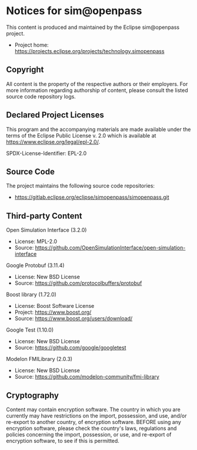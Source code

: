 # Notices for sim@openpass

This content is produced and maintained by the Eclipse sim@openpass project.

 * Project home: https://projects.eclipse.org/projects/technology.simopenpass

## Copyright

All content is the property of the respective authors or their employers.
For more information regarding authorship of content, please consult the
listed source code repository logs.

## Declared Project Licenses

This program and the accompanying materials are made available under the terms
of the Eclipse Public License v. 2.0 which is available at
https://www.eclipse.org/legal/epl-2.0/.

SPDX-License-Identifier: EPL-2.0

## Source Code

The project maintains the following source code repositories:

 * https://gitlab.eclipse.org/eclipse/simopenpass/simopenpass.git

## Third-party Content

Open Simulation Interface (3.2.0)

 * License: MPL-2.0
 * Source: https://github.com/OpenSimulationInterface/open-simulation-interface
 
Google Protobuf (3.11.4)

 * License: New BSD License
 * Source: https://github.com/protocolbuffers/protobuf

Boost library (1.72.0)

 * License: Boost Software License
 * Project: https://www.boost.org/ 
 * Source: https://www.boost.org/users/download/
 
Google Test (1.10.0)

 * License: New BSD License
 * Source: https://github.com/google/googletest

Modelon FMILibrary (2.0.3)

 * License: New BSD License
 * Source: https://github.com/modelon-community/fmi-library

## Cryptography

Content may contain encryption software. The country in which you are currently
may have restrictions on the import, possession, and use, and/or re-export to
another country, of encryption software. BEFORE using any encryption software,
please check the country's laws, regulations and policies concerning the import,
possession, or use, and re-export of encryption software, to see if this is
permitted.
